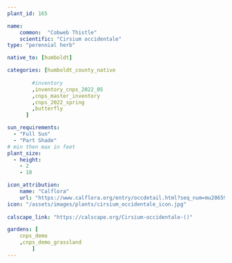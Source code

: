 ```yaml
---
plant_id: 165 

name: 
    common:  "Cobweb Thistle"    
    scientific: "Cirsium occidentale"  
type: "perennial herb"

native_to: [humboldt] 

categories: [humboldt_county_native
        
        #inventory 
        ,inventory_cnps_2022_05
        ,cnps_master_inventory
        ,cnps_2022_spring
        ,butterfly
      ]

sun_requirements:
  - "Full Sun"
  - "Part Shade"
# min then max in feet
plant_size:
  - height: 
    - 2 
    - 10

icon_attribution: 
    name: "Calflora"
    url: "https://www.calflora.org/entry/occdetail.html?seq_num=mu20659"
icon: "/assets/images/plants/cirsium_occidentale_icon.jpg"
 
calscape_link: "https://calscape.org/Cirsium-occidentale-()"

gardens: [ 
    cnps_demo
    ,cnps_demo_grassland
        ]
---
```









